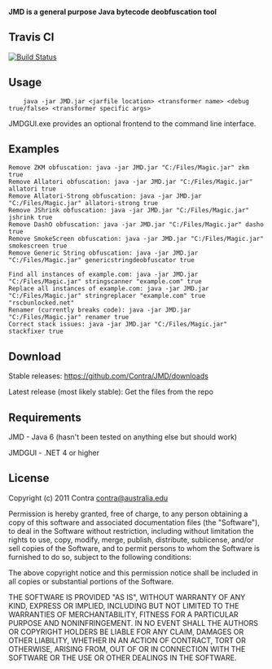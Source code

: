 **JMD is a general purpose Java bytecode deobfuscation tool**

## Travis CI
[![Build Status](https://travis-ci.org/contra/JMD.svg?branch=master)](https://travis-ci.org/contra/JMD)

## Usage

        java -jar JMD.jar <jarfile location> <transformer name> <debug true/false> <transformer specific args>

JMDGUI.exe provides an optional frontend to the command line interface.

## Examples

    Remove ZKM obfuscation: java -jar JMD.jar "C:/Files/Magic.jar" zkm true
    Remove Allatori obfuscation: java -jar JMD.jar "C:/Files/Magic.jar" allatori true
    Remove Allatori-Strong obfuscation: java -jar JMD.jar "C:/Files/Magic.jar" allatori-strong true
    Remove JShrink obfuscation: java -jar JMD.jar "C:/Files/Magic.jar" jshrink true
    Remove DashO obfuscation: java -jar JMD.jar "C:/Files/Magic.jar" dasho true
    Remove SmokeScreen obfuscation: java -jar JMD.jar "C:/Files/Magic.jar" smokescreen true
    Remove Generic String obfuscation: java -jar JMD.jar "C:/Files/Magic.jar" genericstringdeobfuscator true
        
    Find all instances of example.com: java -jar JMD.jar "C:/Files/Magic.jar" stringscanner "example.com" true
    Replace all instances of example.com: java -jar JMD.jar "C:/Files/Magic.jar" stringreplacer "example.com" true "rscbunlocked.net"
    Renamer (currently breaks code): java -jar JMD.jar "C:/Files/Magic.jar" renamer true
    Correct stack issues: java -jar JMD.jar "C:/Files/Magic.jar" stackfixer true

## Download

Stable releases: https://github.com/Contra/JMD/downloads

Latest release (most likely stable): Get the files from the repo

## Requirements

JMD - Java 6 (hasn't been tested on anything else but should work)

JMDGUI - .NET 4 or higher
        
## License

Copyright (c) 2011 Contra <contra@australia.edu>

Permission is hereby granted, free of charge, to any person obtaining
a copy of this software and associated documentation files (the
"Software"), to deal in the Software without restriction, including
without limitation the rights to use, copy, modify, merge, publish,
distribute, sublicense, and/or sell copies of the Software, and to
permit persons to whom the Software is furnished to do so, subject to
the following conditions:

The above copyright notice and this permission notice shall be
included in all copies or substantial portions of the Software.

THE SOFTWARE IS PROVIDED "AS IS", WITHOUT WARRANTY OF ANY KIND,
EXPRESS OR IMPLIED, INCLUDING BUT NOT LIMITED TO THE WARRANTIES OF
MERCHANTABILITY, FITNESS FOR A PARTICULAR PURPOSE AND
NONINFRINGEMENT. IN NO EVENT SHALL THE AUTHORS OR COPYRIGHT HOLDERS BE
LIABLE FOR ANY CLAIM, DAMAGES OR OTHER LIABILITY, WHETHER IN AN ACTION
OF CONTRACT, TORT OR OTHERWISE, ARISING FROM, OUT OF OR IN CONNECTION
WITH THE SOFTWARE OR THE USE OR OTHER DEALINGS IN THE SOFTWARE.


